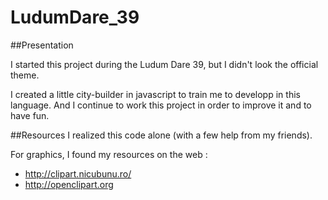 # LudumDare_39

##Presentation

I started this project during the Ludum Dare 39, but I didn't look the official theme.

I created a little city-builder in javascript to train me to developp in this language. And I continue to work this project in order to improve it and to have fun.

##Resources
I realized this code alone (with a few help from my friends).

For graphics, I found my resources on the web :
+ http://clipart.nicubunu.ro/
+ http://openclipart.org
